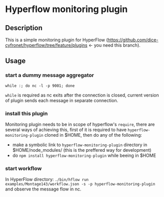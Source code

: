# Hyperflow monitoring plugin

## Description

This is a simple monitoring plugin for HyperFlow (https://github.com/dice-cyfronet/hyperflow/tree/feature/plugins <- 
you need this branch).

## Usage

### start a dummy message aggregator
`while :; do nc -l -p 9001; done`

`while` is required as nc exits after the connection is closed, current version of plugin sends each message in
separate connection.

### install this plugin
Monitoring plugin needs to be in scope of hyperflow's `require`, there are several ways of achieving this, first of it is required
to have `hyperflow-monitoring-plugin` cloned in $HOME, then do any of the following:

* make a symbolic link to `hyperflow-monitoring-plugin` directory in $HOME/node_modules/ (this is the preffered way for
development)
* do `npm install hyperflow-monitoring-plugin` while beeing in $HOME

### start workflow
In HyperFlow directory:
`./bin/hflow run examples/Montage143/workflow.json -s -p hyperflow-monitoring-plugin`
and observe the message flow in nc.
